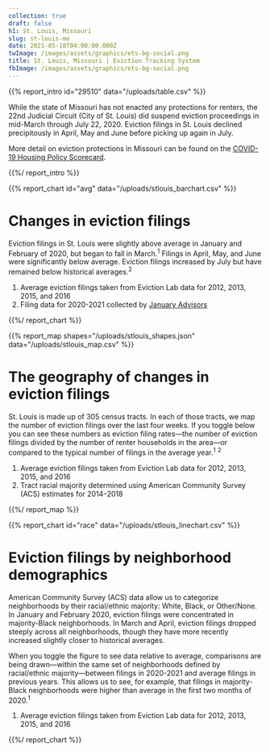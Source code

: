 ```yaml
---
collection: true
draft: false
h1: St. Louis, Missouri
slug: st-louis-mo
date: 2021-05-18T04:00:00.000Z
twImage: /images/assets/graphics/ets-bg-social.png
title: St. Louis, Missouri | Eviction Tracking System
fbImage: /images/assets/graphics/ets-bg-social.png
---
```


{{% report_intro id="29510" data="/uploads/table.csv" %}}

While the state of Missouri has not enacted any protections for renters, the 22nd Judicial Circuit (City of St. Louis) did suspend eviction proceedings in mid-March through July 22, 2020. Eviction filings in St. Louis declined precipitously in April, May and June before picking up again in July. 

More detail on eviction protections in Missouri can be found on the [COVID-19 Housing Policy Scorecard](https://evictionlab.org/covid-policy-scorecard/mo/).

{{%/ report_intro %}}



{{% report_chart id="avg" data="/uploads/stlouis_barchart.csv" %}}



# Changes in eviction filings

Eviction filings in St. Louis were slightly above average in January and February of 2020, but began to fall in March.<sup>1</sup> Filings in April, May, and June were significantly below average. Eviction filings increased by July but have remained below historical averages.<sup>2</sup> 

1. Average eviction filings taken from Eviction Lab data for 2012, 2013, 2015, and 2016
2. Filing data for 2020-2021 collected by [January Advisors](https://www.januaryadvisors.com/)



{{%/ report_chart %}}



{{% report_map shapes="/uploads/stlouis_shapes.json" data="/uploads/stlouis_map.csv" %}}







# The geography of changes in eviction filings

St. Louis is made up of 305 census tracts. In each of those tracts, we map the number of eviction filings over the last four weeks. If you toggle below you can see these numbers as eviction filing rates—the number of eviction filings divided by the number of renter households in the area—or compared to the typical number of filings in the average year.<sup>1</sup> <sup>2</sup>

1. Average eviction filings taken from Eviction Lab data for 2012, 2013, 2015, and 2016
2. Tract racial majority determined using American Community Survey (ACS) estimates for 2014–2018







{{%/ report_map %}}



{{% report_chart id="race" data="/uploads/stlouis_linechart.csv" %}}





# Eviction filings by neighborhood demographics

American Community Survey (ACS) data allow us to categorize neighborhoods by their racial/ethnic majority: White, Black, or Other/None. In January and February 2020, eviction filings were concentrated in majority-Black neighborhoods. In March and April, eviction filings dropped steeply across all neighborhoods, though they have more recently increased slightly closer to historical averages. 

When you toggle the figure to see data relative to average, comparisons are being drawn—within the same set of neighborhoods defined by racial/ethnic majority—between filings in 2020-2021 and average filings in previous years. This allows us to see, for example, that filings in majority-Black neighborhoods were higher than average in the first two months of 2020.<sup>1</sup>

1. Average eviction filings taken from Eviction Lab data for 2012, 2013, 2015, and 2016





{{%/ report_chart %}}